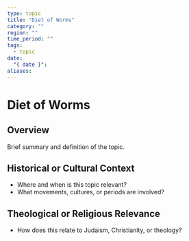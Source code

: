 ```yaml
---
type: topic
title: "Diet of Worms"
category: ""
region: ""
time_period: ""
tags:
  - topic
date:
  "{ date }": 
aliases:
---
```


# Diet of Worms

## Overview

Brief summary and definition of the topic.

## Historical or Cultural Context

- Where and when is this topic relevant?
- What movements, cultures, or periods are involved?

## Theological or Religious Relevance

- How does this relate to Judaism, Christianity, or theology?